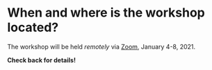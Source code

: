 # When and where is the workshop located?

The workshop will be held *remotely* via [Zoom](https://zoom.us), January 4-8, 2021. 

**Check back for details!**

